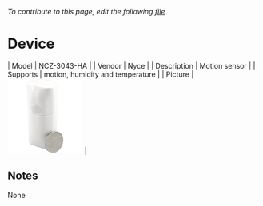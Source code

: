 
*To contribute to this page, edit the following
[file](https://github.com/Koenkk/zigbee2mqtt.io/blob/master/docgen/device_page_notes.js)*

# Device

| Model | NCZ-3043-HA  |
| Vendor  | Nyce  |
| Description | Motion sensor |
| Supports | motion, humidity and temperature |
| Picture | ![../images/devices/NCZ-3043-HA.jpg](../images/devices/NCZ-3043-HA.jpg) |

## Notes

None
